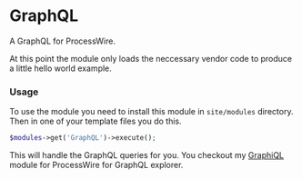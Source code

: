 GraphQL
=======

A GraphQL for ProcessWire.

At this point the module only loads the neccessary vendor code
to produce a little hello world example.

### Usage
To use the module you need to install this module in `site/modules`
directory. Then in one of your template files you do this.
```php
$modules->get('GraphQL')->execute();
```
This will handle the GraphQL queries for you. You checkout my
[GraphiQL][graphiql] module for ProcessWire for GraphQL explorer.

[graphiql]: https://github.com/dadish/pw-graphiql